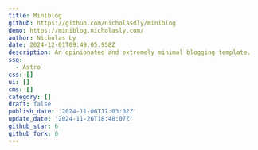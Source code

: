 ```yaml
---
title: Miniblog
github: https://github.com/nicholasdly/miniblog
demo: https://miniblog.nicholasly.com/
author: Nicholas Ly
date: 2024-12-01T09:49:05.958Z
description: An opinionated and extremely minimal blogging template.
ssg:
  - Astro
css: []
ui: []
cms: []
category: []
draft: false
publish_date: '2024-11-06T17:03:02Z'
update_date: '2024-11-26T18:48:07Z'
github_star: 6
github_fork: 0
---
```

